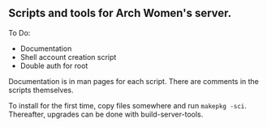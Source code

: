 ## Scripts and tools for Arch Women's server. ##

To Do:

* Documentation
* Shell account creation script
* Double auth for root

Documentation is in man pages for each script. There are comments in the scripts themselves.

To install for the first time, copy files somewhere and run `makepkg -sci`. Thereafter, upgrades can be done with build-server-tools.
